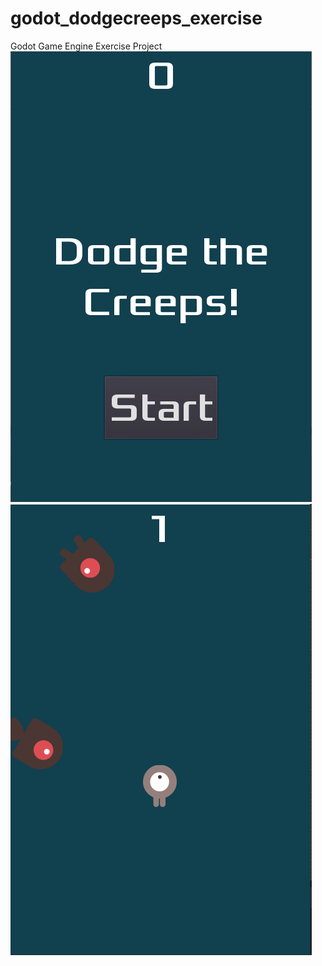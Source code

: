 # godot_dodgecreeps_exercise
Godot Game Engine Exercise Project <br>
![Screen 1](/Images/Screen1.PNG)
![Screen 2](/Images/Screen2.PNG)
